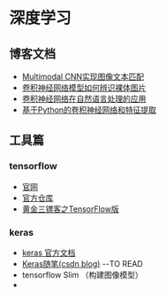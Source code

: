 # 深度学习

## 博客文档
* [Multimodal CNN实现图像文本匹配](http://www.csdn.net/article/2015-12-15/2826486)
* [卷积神经网络模型如何辨识裸体图片](http://geek.csdn.net/news/detail/73715)
* [卷积神经网络在自然语言处理的应用](http://www.csdn.net/article/2015-11-11/2826192)
* [基于Python的卷积神经网络和特征提取](http://www.csdn.net/article/2015-08-27/2825549)

## 工具篇
### tensorflow
* [官网](https://www.tensorflow.org/)
* [官方仓库](https://github.com/tensorflow/tensorflow)
* [黄金三镖客之TensorFlow版](http://geek.csdn.net/news/detail/74864)

### keras
* [keras 官方文档](http://keras.io/getting-started/sequential-model-guide/)
* [Keras随笔(csdn blog)](http://blog.csdn.net/niuwei22007/article/category/5868745) --TO READ
* tensorflow Slim （构建图像模型）
* 

